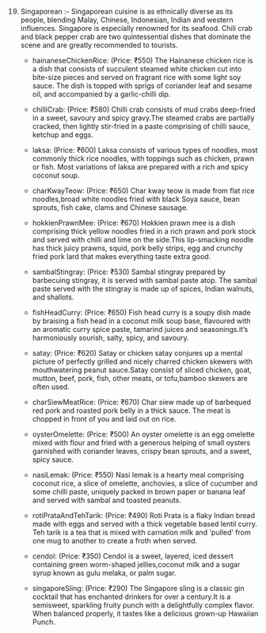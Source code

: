 19. Singaporean :-
    Singaporean cuisine is as ethnically diverse as its people, blending Malay, Chinese, Indonesian, Indian and western influences. Singapore is especially renowned for its seafood. Chili crab and black pepper crab are two quintessential dishes that dominate the scene and are greatly recommended to tourists.

    - hainaneseChickenRice: (Price: ₹550)
      The Hainanese chicken rice is a dish that consists of succulent steamed white chicken cut into bite-size pieces and served on fragrant rice with some light soy sauce. The dish is topped with sprigs of coriander leaf and sesame oil, and accompanied by a garlic-chilli dip.

    - chilliCrab: (Price: ₹580)
      Chilli crab consists of mud crabs deep-fried in a sweet, savoury and spicy gravy.The steamed crabs are partially cracked, then lightly stir-fried in a paste comprising of chilli sauce, ketchup and eggs.

    - laksa: (Price: ₹600)
      Laksa consists of various types of noodles, most commonly thick rice noodles, with toppings such as chicken, prawn or fish. Most variations of laksa are prepared with a rich and spicy coconut soup.

    - charKwayTeow: (Price: ₹650)
      Char kway teow is made from flat rice noodles,broad white noodles fried with black Soya sauce, bean sprouts, fish cake, clams and Chinese sausage.

    - hokkienPrawnMee: (Price: ₹670)
      Hokkien prawn mee is a dish comprising thick yellow noodles fried in a rich prawn and pork stock and served with chilli and lime on the side.This lip-smacking noodle has thick juicy prawns, squid, pork belly strips, egg and crunchy fried pork lard that makes everything taste extra good.

    - sambalStingray: (Price: ₹530)
      Sambal stingray prepared by barbecuing stingray, it is served with sambal paste atop. The sambal paste served with the stingray is made up of spices, Indian walnuts, and shallots.

    - fishHeadCurry: (Price: ₹650)
      Fish head curry is a soupy dish made by braising a fish head in a coconut milk soup base, flavoured with an aromatic curry spice paste, tamarind juices and seasonings.it’s harmoniously sourish, salty, spicy, and savoury.

    - satay: (Price: ₹620)
      Satay or chicken satay conjures up a mental picture of perfectly grilled and nicely charred chicken skewers with mouthwatering peanut sauce.Satay consist of sliced chicken, goat, mutton, beef, pork, fish, other meats, or tofu,bamboo skewers are often used.

    - charSiewMeatRice: (Price: ₹670)
      Char siew made up of barbequed red pork and roasted pork belly in a thick sauce. The meat is chopped in front of you and laid out on rice.

    - oysterOmelette: (Price: ₹500)
      An oyster omelette is an egg omelette mixed with flour and fried with a generous helping of small oysters garnished with coriander leaves, crispy bean sprouts, and a sweet, spicy sauce.

    - nasiLemak: (Price: ₹550)
      Nasi lemak is a hearty meal comprising coconut rice, a slice of omelette, anchovies, a slice of cucumber and some chilli paste, uniquely packed in brown paper or banana leaf and served with sambal and toasted peanuts.

    - rotiPrataAndTehTarik: (Price: ₹490)
      Roti Prata is a flaky Indian bread made with eggs and served with a thick vegetable based lentil curry. Teh tarik is a tea that is mixed with carnation milk and 'pulled' from one mug to another to create a froth when served.

    - cendol: (Price: ₹350)
      Cendol is a sweet, layered, iced dessert containing green worm-shaped jellies,coconut milk and a sugar syrup known as gulu melaka, or palm sugar.

    - singaporeSling: (Price: ₹290)
      The Singapore sling is a classic gin cocktail that has enchanted drinkers for over a century.It is a semisweet, sparkling fruity punch with a delightfully complex flavor. When balanced properly, it tastes like a delicious grown-up Hawaiian Punch.
